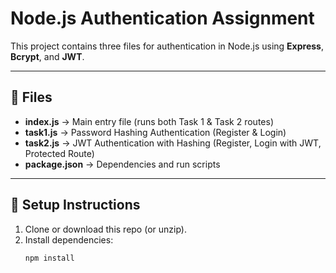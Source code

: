 # Node.js Authentication Assignment

This project contains three files for authentication in Node.js using **Express**, **Bcrypt**, and **JWT**.

---

## 📂 Files

- **index.js** → Main entry file (runs both Task 1 & Task 2 routes)
- **task1.js** → Password Hashing Authentication (Register & Login)
- **task2.js** → JWT Authentication with Hashing (Register, Login with JWT, Protected Route)
- **package.json** → Dependencies and run scripts

---

## 🚀 Setup Instructions

1. Clone or download this repo (or unzip).
2. Install dependencies:
   ```bash
   npm install
